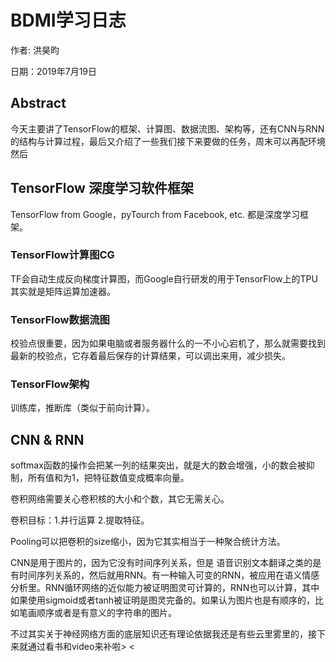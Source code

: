 # BDMI学习日志

作者: 洪昊昀

日期：2019年7月19日

## Abstract

今天主要讲了TensorFlow的框架、计算图、数据流图、架构等，还有CNN与RNN的结构与计算过程，最后又介绍了一些我们接下来要做的任务，周末可以再配环境然后

## TensorFlow 深度学习软件框架

TensorFlow from Google，pyTourch from Facebook, etc. 都是深度学习框架。

### TensorFlow计算图CG

TF会自动生成反向梯度计算图，而Google自行研发的用于TensorFlow上的TPU其实就是矩阵运算加速器。

### TensorFlow数据流图

校验点很重要，因为如果电脑或者服务器什么的一不小心宕机了，那么就需要找到最新的校验点，它存着最后保存的计算结果，可以调出来用，减少损失。

### TensorFlow架构

训练库，推断库（类似于前向计算）。

## CNN & RNN

softmax函数的操作会把某一列的结果突出，就是大的数会增强，小的数会被抑制，所有值和为1，把特征数值变成概率向量。

卷积网络需要关心卷积核的大小和个数，其它无需关心。

卷积目标：1.并行运算 2.提取特征。

Pooling可以把卷积的size缩小，因为它其实相当于一种聚合统计方法。

CNN是用于图片的，因为它没有时间序列关系，但是 语音识别文本翻译之类的是有时间序列关系的，然后就用RNN。有一种输入可变的RNN，被应用在语义情感分析里。RNN循环网络的近似能力被证明图灵可计算的，RNN也可以计算，其中如果使用sigmoid或者tanh被证明是图灵完备的。如果认为图片也是有顺序的，比如笔画顺序或者是有意义的字符串的图片。

不过其实关于神经网络方面的底层知识还有理论依据我还是有些云里雾里的，接下来就通过看书和video来补啦> <

